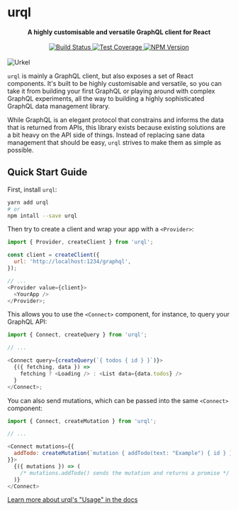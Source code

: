 # urql

<div align="center">
  <strong>
    A highly customisable and versatile GraphQL client for React
  </strong>
  <br />
  <br />
  <a href="https://travis-ci.org/FormidableLabs/urql">
    <img alt="Build Status" src="https://travis-ci.org/FormidableLabs/urql.svg?branch=master" />
  </a>
  <a href="https://coveralls.io/github/FormidableLabs/urql?branch=master">
    <img alt="Test Coverage" src="https://coveralls.io/repos/github/FormidableLabs/urql/badge.svg?branch=master" />
  </a>
  <a href="https://npmjs.com/package/urql">
    <img alt="NPM Version" src="https://img.shields.io/npm/v/urql.svg" />
  </a>
  <br />
  <br />
</div>

<img alt="Urkel" src="https://images-production.global.ssl.fastly.net/uploads/posts/image/97733/jaleel-white-steve-urkel.jpg" />

`urql` is mainly a GraphQL client, but also exposes a set of React components.
It's built to be highly customisable and versatile, so you can take it from building
your first GraphQL or playing around with complex GraphQL experiments, all the
way to building a highly sophisticated GraphQL data management library.

While GraphQL is an elegant protocol that constrains and informs the data that is returned
from APIs, this library exists because existing solutions are a bit heavy on the API side
of things. Instead of replacing sane data management that should be easy,
`urql` strives to make them as simple as possible.

## Quick Start Guide

First, install `urql`:

```sh
yarn add urql
# or
npm intall --save urql
```

Then try to create a client and wrap your app with a `<Provider>`:

```js
import { Provider, createClient } from 'urql';

const client = createClient({
  url: 'http://localhost:1234/graphql',
});

// ...
<Provider value={client}>
  <YourApp />
</Provider>;
```

This allows you to use the `<Connect>` component, for instance,
to query your GraphQL API:

```js
import { Connect, createQuery } from 'urql';

// ...

<Connect query={createQuery(`{ todos { id } }`)}>
  {({ fetching, data }) =>
    fetching ? <Loading /> : <List data={data.todos} />
  }
</Connect>;
```

You can also send mutations, which can be passed into the same `<Connect>`
component:

```js
import { Connect, createMutation } from 'urql';

// ...

<Connect mutations={{
  addTodo: createMutation(`mutation { addTodo(text: "Example") { id } }`)
}}>
  {({ mutations }) => (
    /* mutations.addTodo() sends the mutation and returns a promise */
  )}
</Connect>
```

[Learn more about urql's "Usage" in the docs](./docs/README.md)
